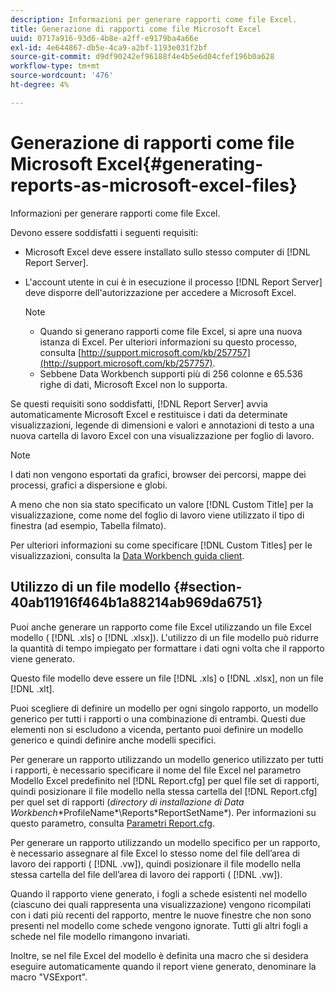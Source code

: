 ```yaml
---
description: Informazioni per generare rapporti come file Excel.
title: Generazione di rapporti come file Microsoft Excel
uuid: 0717a916-93d6-4b8e-a2ff-e9179ba4a66e
exl-id: 4e644867-db5e-4ca9-a2bf-1193e031f2bf
source-git-commit: d9df90242ef96188f4e4b5e6d04cfef196b0a628
workflow-type: tm+mt
source-wordcount: '476'
ht-degree: 4%

---
```


# Generazione di rapporti come file Microsoft Excel{#generating-reports-as-microsoft-excel-files}

Informazioni per generare rapporti come file Excel.

Devono essere soddisfatti i seguenti requisiti:

* Microsoft Excel deve essere installato sullo stesso computer di [!DNL Report Server].
* L&#39;account utente in cui è in esecuzione il processo [!DNL Report Server] deve disporre dell&#39;autorizzazione per accedere a Microsoft Excel.

   >[!NOTE]
   >
   >
   >    
   >    
   >    * Quando si generano rapporti come file Excel, si apre una nuova istanza di Excel. Per ulteriori informazioni su questo processo, consulta [http://support.microsoft.com/kb/257757](http://support.microsoft.com/kb/257757).
   >    * Sebbene Data Workbench supporti più di 256 colonne e 65.536 righe di dati, Microsoft Excel non lo supporta.


Se questi requisiti sono soddisfatti, [!DNL Report Server] avvia automaticamente Microsoft Excel e restituisce i dati da determinate visualizzazioni, legende di dimensioni e valori e annotazioni di testo a una nuova cartella di lavoro Excel con una visualizzazione per foglio di lavoro.

>[!NOTE]
>
>I dati non vengono esportati da grafici, browser dei percorsi, mappe dei processi, grafici a dispersione e globi.

A meno che non sia stato specificato un valore [!DNL Custom Title] per la visualizzazione, come nome del foglio di lavoro viene utilizzato il tipo di finestra (ad esempio, Tabella filmato).

Per ulteriori informazioni su come specificare [!DNL Custom Titles] per le visualizzazioni, consulta la [Data Workbench guida client](https://docs.adobe.com/content/help/it-IT/data-workbench/using/client/t-open-ins.html).

## Utilizzo di un file modello {#section-40ab11916f464b1a88214ab969da6751}

Puoi anche generare un rapporto come file Excel utilizzando un file Excel modello ( [!DNL .xls] o [!DNL .xlsx]). L&#39;utilizzo di un file modello può ridurre la quantità di tempo impiegato per formattare i dati ogni volta che il rapporto viene generato.

Questo file modello deve essere un file [!DNL .xls] o [!DNL .xlsx], non un file [!DNL .xlt].

Puoi scegliere di definire un modello per ogni singolo rapporto, un modello generico per tutti i rapporti o una combinazione di entrambi. Questi due elementi non si escludono a vicenda, pertanto puoi definire un modello generico e quindi definire anche modelli specifici.

Per generare un rapporto utilizzando un modello generico utilizzato per tutti i rapporti, è necessario specificare il nome del file Excel nel parametro Modello Excel predefinito nel [!DNL Report.cfg] per quel file set di rapporti, quindi posizionare il file modello nella stessa cartella del [!DNL Report.cfg] per quel set di rapporti (*directory di installazione di Data Workbench*\*ProfileName*\Reports\*ReportSetName*). Per informazioni su questo parametro, consulta [Parametri Report.cfg](../../../../../home/c-rpt-oview/c-rpt-param-ref/c-rpt-param.md#concept-838e59d72d3f4cb29ee15f5c7eb0ceff).

Per generare un rapporto utilizzando un modello specifico per un rapporto, è necessario assegnare al file Excel lo stesso nome del file dell’area di lavoro dei rapporti ( [!DNL .vw]), quindi posizionare il file modello nella stessa cartella del file dell’area di lavoro dei rapporti ( [!DNL .vw]).

Quando il rapporto viene generato, i fogli a schede esistenti nel modello (ciascuno dei quali rappresenta una visualizzazione) vengono ricompilati con i dati più recenti del rapporto, mentre le nuove finestre che non sono presenti nel modello come schede vengono ignorate. Tutti gli altri fogli a schede nel file modello rimangono invariati.

Inoltre, se nel file Excel del modello è definita una macro che si desidera eseguire automaticamente quando il report viene generato, denominare la macro &quot;VSExport&quot;.
